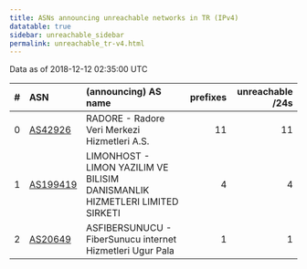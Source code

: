 ```yaml
---
title: ASNs announcing unreachable networks in TR (IPv4)
datatable: true
sidebar: unreachable_sidebar
permalink: unreachable_tr-v4.html
---
```


Data as of 2018-12-12 02:35:00 UTC


<div class="datatable-begin"></div>

|   # | ASN                                      | (announcing) AS name                                                        |   prefixes |   unreachable /24s |
|----:|:-----------------------------------------|:----------------------------------------------------------------------------|-----------:|-------------------:|
|   0 | [AS42926](unreachable_AS42926-v4.html)   | RADORE - Radore Veri Merkezi Hizmetleri A.S.                                |         11 |                 11 |
|   1 | [AS199419](unreachable_AS199419-v4.html) | LIMONHOST - LIMON YAZILIM VE BILISIM DANISMANLIK HIZMETLERI LIMITED SIRKETI |          4 |                  4 |
|   2 | [AS20649](unreachable_AS20649-v4.html)   | ASFIBERSUNUCU - FiberSunucu internet Hizmetleri Ugur Pala                   |          1 |                  1 |

<div class="datatable-end"></div>